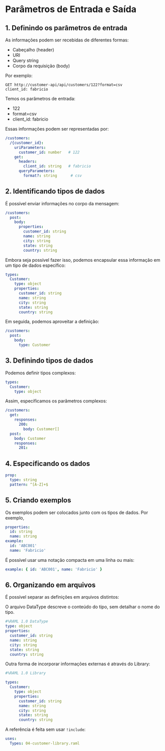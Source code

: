Parâmetros de Entrada e Saída
===============================

## 1. Definindo os parâmetros de entrada ##

As informações podem ser recebidas de diferentes formas:
- Cabeçalho (header)
- URI
- Query string
- Corpo da requisição (body)

Por exemplo:

    GET http://customer-api/api/customers/122?format=csv
    client_id: fabricio

Temos os parâmetros de entrada:
- 122
- format=csv
- client_id: fabricio

Essas informações podem ser representadas por:

```yaml
/customers:
  /{customer_id}:
    uriParameters:
      customer_id: number   # 122
    get:
      headers:
        client_id: string   # fabricio
      queryParameters:
        format?: string      # csv
```

## 2. Identificando tipos de dados ##

É possível enviar informações no corpo da mensagem:

```yaml
/customers:
  post:
    body:
      properties:
        customer_id: string
        name: string
        city: string
        state: string
        country: string
```

Embora seja possível fazer isso, podemos encapsular essa informação em um
tipo de dados específico:

```yaml
types:
  Customer:
    type: object
    properties:
      customer_id: string
      name: string
      city: string
      state: string
      country: string
```

Em seguida, podemos aproveitar a definição:

```yaml
/customers:
  post:
    body:
      type: Customer
```

## 3. Definindo tipos de dados ##

Podemos definir tipos complexos:

```yaml
types:
  Customer:
    type: object
```

Assim, especificamos os parâmetros complexos:

```yaml
/customers:
  get:
    responses:
      200:
        body: Customer[]
  post:
    body: Customer
    responses:
      201:
```

## 4. Especificando os dados ##

```yaml
prop:
  type: string
  pattern: ^[A-Z]+$
```

## 5. Criando exemplos ##

Os exemplos podem ser colocados junto com os tipos de dados. Por exemplo,

```yaml
properties:
  id: string
  name: string
example: 
  id: 'ABC001'
  name: 'Fabricio'
```

É possível usar uma notação compacta em uma linha ou mais:

```yaml
example: { id: 'ABC001', name: 'Fabricio' }
```

## 6. Organizando em arquivos ##

É possível separar as definições em arquivos distintos:

O arquivo DataType descreve o conteúdo do tipo, sem detalhar o nome do tipo.

```yaml
#%RAML 1.0 DataType
type: object
properties:
  customer_id: string
  name: string
  city: string
  state: string
  country: string
```

Outra forma de incorporar informações externas é através do Library:

```yaml
#%RAML 1.0 Library

types:
  Customer:
    type: object
    properties:
      customer_id: string
      name: string
      city: string
      state: string
      country: string
```

A referência é feita sem usar `!include`:

```yaml
uses:
  Types: 04-customer-library.raml
```
